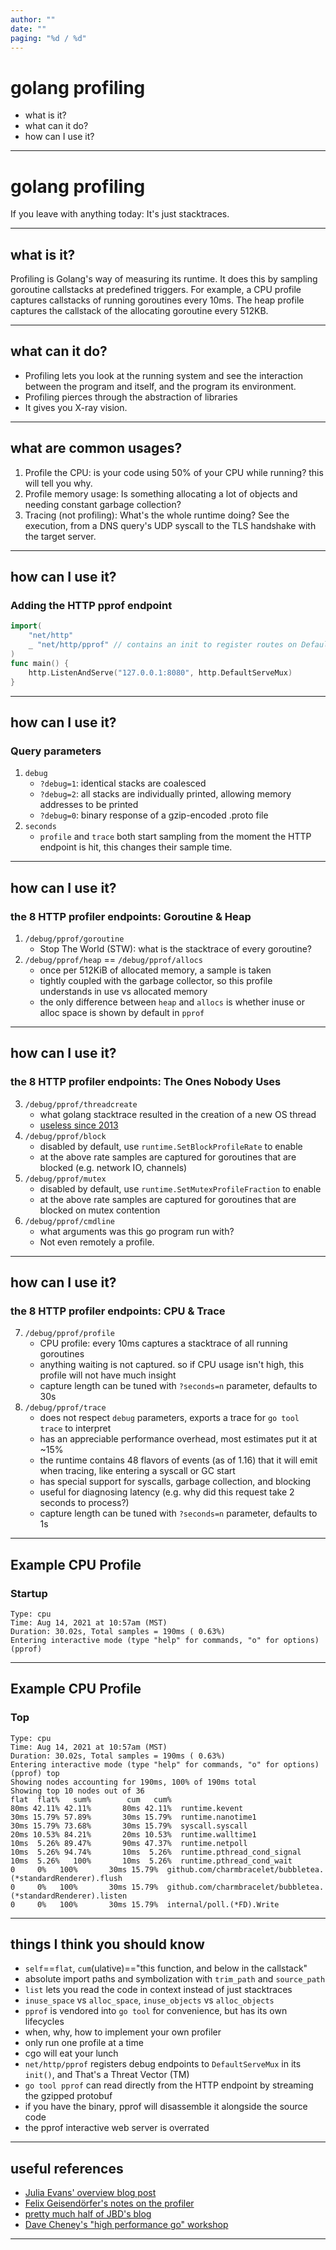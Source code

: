 ```yaml
---
author: ""
date: ""
paging: "%d / %d"
---
```


# golang profiling
 - what is it?
 - what can it do?
 - how can I use it?

---

# golang profiling
If you leave with anything today: It's just stacktraces.

---
## what is it?

Profiling is Golang's way of measuring its runtime.
It does this by sampling goroutine callstacks at predefined triggers.
For example, a CPU profile captures callstacks of running goroutines every 10ms.
The heap profile captures the callstack of the allocating goroutine every 512KB.

---
## what can it do?

 - Profiling lets you look at the running system and see the interaction between the program and itself, and the program its environment.
 - Profiling pierces through the abstraction of libraries
 - It gives you X-ray vision.

---
## what are common usages?

1. Profile the CPU: is your code using 50% of your CPU while running? this will tell you why.
1. Profile memory usage: Is something allocating a lot of objects and needing constant garbage collection?
1. Tracing (not profiling): What's the whole runtime doing? See the execution, from a DNS query's UDP syscall to the TLS handshake with the target server.

---
## how can I use it?
### Adding the HTTP pprof endpoint
```go
import(
    "net/http"
    _ "net/http/pprof" // contains an init to register routes on DefaultServeMux
)
func main() {
    http.ListenAndServe("127.0.0.1:8080", http.DefaultServeMux)
}
```
---
## how can I use it?
### Query parameters
1. `debug`
   - `?debug=1`: identical stacks are coalesced
   - `?debug=2`: all stacks are individually printed, allowing memory addresses to be printed
   - `?debug=0`: binary response of a gzip-encoded .proto file
2. `seconds`
   - `profile` and `trace` both start sampling from the moment the HTTP endpoint is hit, this changes their sample time.
---
## how can I use it?
### the 8 HTTP profiler endpoints: Goroutine & Heap
1. `/debug/pprof/goroutine`
    - Stop The World (STW): what is the stacktrace of every goroutine?
3. `/debug/pprof/heap` == `/debug/pprof/allocs` 
    - once per 512KiB of allocated memory, a sample is taken
    - tightly coupled with the garbage collector, so this profile understands in use vs allocated memory
    - the only difference between `heap` and `allocs` is whether inuse or alloc space is shown by default in `pprof`
---
## how can I use it?
### the 8 HTTP profiler endpoints: The Ones Nobody Uses
3. `/debug/pprof/threadcreate`
    - what golang stacktrace resulted in the creation of a new OS thread 
    - [useless since 2013](https://github.com/golang/go/issues/6104)
4. `/debug/pprof/block`
    - disabled by default, use `runtime.SetBlockProfileRate` to enable
    - at the above rate samples are captured for goroutines that are blocked (e.g. network IO, channels)
5. `/debug/pprof/mutex`
    - disabled by default, use `runtime.SetMutexProfileFraction` to enable
    - at the above rate samples are captured for goroutines that are blocked on mutex contention
6. `/debug/pprof/cmdline`
    - what arguments was this go program run with?
    - Not even remotely a profile.
---
## how can I use it?
### the 8 HTTP profiler endpoints: CPU & Trace
7. `/debug/pprof/profile`
    - CPU profile: every 10ms captures a stacktrace of all running goroutines
    - anything waiting is not captured. so if CPU usage isn't high, this profile will not have much insight
    - capture length can be tuned with `?seconds=n` parameter, defaults to 30s
8. `/debug/pprof/trace`
    - does not respect `debug` parameters, exports a trace for `go tool trace` to interpret
    - has an appreciable performance overhead, most estimates put it at ~15%
    - the runtime contains 48 flavors of events (as of 1.16) that it will emit when tracing, like entering a syscall or GC start
    - has special support for syscalls, garbage collection, and blocking
    - useful for diagnosing latency (e.g. why did this request take 2 seconds to process?)
    - capture length can be tuned with `?seconds=n` parameter, defaults to 1s

---
## Example CPU Profile
### Startup
```
Type: cpu
Time: Aug 14, 2021 at 10:57am (MST)
Duration: 30.02s, Total samples = 190ms ( 0.63%)
Entering interactive mode (type "help" for commands, "o" for options)
(pprof)
```

---
## Example CPU Profile
### Top
```
Type: cpu
Time: Aug 14, 2021 at 10:57am (MST)
Duration: 30.02s, Total samples = 190ms ( 0.63%)
Entering interactive mode (type "help" for commands, "o" for options)
(pprof) top
Showing nodes accounting for 190ms, 100% of 190ms total
Showing top 10 nodes out of 36
flat  flat%   sum%        cum   cum%
80ms 42.11% 42.11%       80ms 42.11%  runtime.kevent
30ms 15.79% 57.89%       30ms 15.79%  runtime.nanotime1
30ms 15.79% 73.68%       30ms 15.79%  syscall.syscall
20ms 10.53% 84.21%       20ms 10.53%  runtime.walltime1
10ms  5.26% 89.47%       90ms 47.37%  runtime.netpoll
10ms  5.26% 94.74%       10ms  5.26%  runtime.pthread_cond_signal
10ms  5.26%   100%       10ms  5.26%  runtime.pthread_cond_wait
0     0%   100%       30ms 15.79%  github.com/charmbracelet/bubbletea.(*standardRenderer).flush
0     0%   100%       30ms 15.79%  github.com/charmbracelet/bubbletea.(*standardRenderer).listen
0     0%   100%       30ms 15.79%  internal/poll.(*FD).Write
```

---
## things I think you should know
- `self`==`flat`, `cum`(ulative)=="this function, and below in the callstack"
- absolute import paths and symbolization with `trim_path` and `source_path`
- `list` lets you read the code in context instead of just stacktraces
- `inuse_space` vs `alloc_space`, `inuse_objects` vs `alloc_objects`
- `pprof` is vendored into `go tool` for convenience, but has its own lifecycles
- when, why, how to implement your own profiler
- only run one profile at a time
- cgo will eat your lunch
- `net/http/pprof` registers debug endpoints to `DefaultServeMux` in its `init()`, and That's a Threat Vector (TM)
- `go tool pprof` can read directly from the HTTP endpoint by streaming the gzipped protobuf
- if you have the binary, pprof will disassemble it alongside the source code
- the pprof interactive web server is overrated

---
## useful references
- [Julia Evans' overview blog post](https://jvns.ca/blog/2017/09/24/profiling-go-with-pprof/)
- [Felix Geisendörfer's notes on the profiler](https://github.com/DataDog/go-profiler-notes)
- [pretty much half of JBD's blog](https://rakyll.org/archive/)
- [Dave Cheney's "high performance go" workshop](https://dave.cheney.net/high-performance-go-workshop/dotgo-paris.html)

---